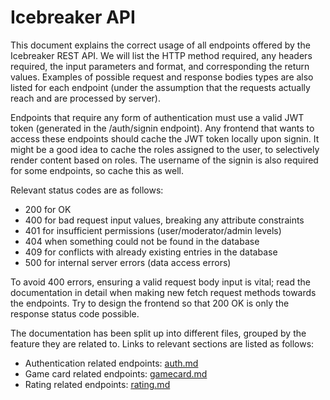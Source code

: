 # Icebreaker API

This document explains the correct usage of all endpoints offered by the Icebreaker REST API. We will list the HTTP method required, any headers required, the input parameters and format, and corresponding the return values. Examples of possible request and response bodies types are also listed for each endpoint (under the assumption that the requests actually reach and are processed by server).

Endpoints that require any form of authentication must use a valid JWT token (generated in the /auth/signin endpoint). Any frontend that wants to access these endpoints should cache the JWT token locally upon signin. It might be a good idea to cache the roles assigned to the user, to selectively render content based on roles. The username of the signin is also required for some endpoints, so cache this as well.

Relevant status codes are as follows: 
- 200 for OK
- 400 for bad request input values, breaking any attribute constraints
- 401 for insufficient permissions (user/moderator/admin levels) 
- 404 when something could not be found in the database
- 409 for conflicts with already existing entries in the database
- 500 for internal server errors (data access errors) 

To avoid 400 errors, ensuring a valid request body input is vital; read the documentation in detail when making new fetch request methods towards the endpoints. Try to design the frontend so that 200 OK is only the response status code possible.

The documentation has been split up into different files, grouped by the feature they are related to. Links to relevant sections are listed as follows:

- Authentication related endpoints: [auth.md](./api-sections/auth.md)
- Game card related endpoints: [gamecard.md](./api-sections/gamecard.md)
- Rating related endpoints: [rating.md](./api-sections/rating.md)




